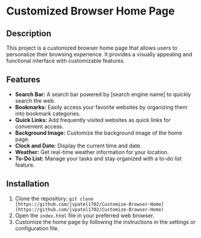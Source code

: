 # Customized Browser Home Page

## Description

This project is a customized browser home page that allows users to personalize their browsing experience. It provides a visually appealing and functional interface with customizable features.

## Features

- **Search Bar:** A search bar powered by [search engine name] to quickly search the web.
- **Bookmarks:** Easily access your favorite websites by organizing them into bookmark categories.
- **Quick Links:** Add frequently visited websites as quick links for convenient access.
- **Background Image:** Customize the background image of the home page.
- **Clock and Date:** Display the current time and date.
- **Weather:** Get real-time weather information for your location.
- **To-Do List:** Manage your tasks and stay organized with a to-do list feature.

## Installation

1. Clone the repository: `git clone [https://github.com/jvpatel1702/Customize-Browser-Home](https://github.com/jvpatel1702/Customize-Browser-Home)`
2. Open the `index.html` file in your preferred web browser.
3. Customize the home page by following the instructions in the settings or configuration file.
